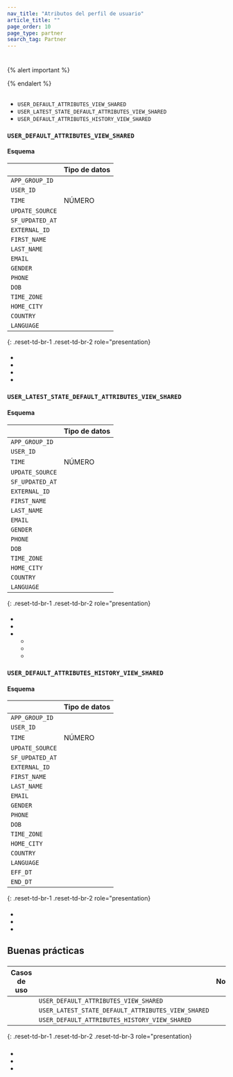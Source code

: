```yaml
---
nav_title: "Atributos del perfil de usuario"
article_title: "" 
page_order: 10
page_type: partner
search_tag: Partner
---
```


# 

>  

{% alert important %}
 
{% endalert %}

## 

- `USER_DEFAULT_ATTRIBUTES_VIEW_SHARED`  
- `USER_LATEST_STATE_DEFAULT_ATTRIBUTES_VIEW_SHARED` 
- `USER_DEFAULT_ATTRIBUTES_HISTORY_VIEW_SHARED` 

### `USER_DEFAULT_ATTRIBUTES_VIEW_SHARED`

 

#### Esquema

|      | Tipo de datos     |
|-----------------|---------------|
| `APP_GROUP_ID`  |        |
| `USER_ID`       |        |
| `TIME`          | NÚMERO        |
| `UPDATE_SOURCE` |        |
| `SF_UPDATED_AT` |  |
| `EXTERNAL_ID`   |        |
| `FIRST_NAME`    |        |
| `LAST_NAME`     |        |
| `EMAIL`         |        |
| `GENDER`        |        |
| `PHONE`         |        |
| `DOB`           |        |
| `TIME_ZONE`     |        |
| `HOME_CITY`     |        |
| `COUNTRY`       |        |
| `LANGUAGE`      |        |
{: .reset-td-br-1 .reset-td-br-2 role="presentation}

#### 

* 
* 
* 
*  

### `USER_LATEST_STATE_DEFAULT_ATTRIBUTES_VIEW_SHARED`



#### Esquema

|      | Tipo de datos     |
|-----------------|---------------|
| `APP_GROUP_ID`  |        |
| `USER_ID`       |        |
| `TIME`          | NÚMERO        |
| `UPDATE_SOURCE` |        |
| `SF_UPDATED_AT` |  |
| `EXTERNAL_ID`   |        |
| `FIRST_NAME`    |        |
| `LAST_NAME`     |        |
| `EMAIL`         |        |
| `GENDER`        |        |
| `PHONE`         |        |
| `DOB`           |        |
| `TIME_ZONE`     |        |
| `HOME_CITY`     |        |
| `COUNTRY`       |        |
| `LANGUAGE`      |        |
{: .reset-td-br-1 .reset-td-br-2 role="presentation}

#### 

* 
* 
* 
    * 
    * 
    * 

### `USER_DEFAULT_ATTRIBUTES_HISTORY_VIEW_SHARED`



#### Esquema

|      | Tipo de datos     |
|-----------------|---------------|
| `APP_GROUP_ID`  |        |
| `USER_ID`       |        |
| `TIME`          | NÚMERO        |
| `UPDATE_SOURCE` |        |
| `SF_UPDATED_AT` |  |
| `EXTERNAL_ID`   |        |
| `FIRST_NAME`    |        |
| `LAST_NAME`     |        |
| `EMAIL`         |        |
| `GENDER`        |        |
| `PHONE`         |        |
| `DOB`           |        |
| `TIME_ZONE`     |        |
| `HOME_CITY`     |        |
| `COUNTRY`       |        |
| `LANGUAGE`      |        |
| `EFF_DT`        |  |
| `END_DT`        |  |
{: .reset-td-br-1 .reset-td-br-2 role="presentation}

#### 

* 
*  
* 

## Buenas prácticas

### 

| Casos de uso                                               |                                    | Notas                                                                 |
|--------------------------------------------------------|----------------------------------------------------|-----------------------------------------------------------------------|
|  | `USER_DEFAULT_ATTRIBUTES_VIEW_SHARED`              |                           |
|        | `USER_LATEST_STATE_DEFAULT_ATTRIBUTES_VIEW_SHARED` |  |
|            | `USER_DEFAULT_ATTRIBUTES_HISTORY_VIEW_SHARED`      |                      |
{: .reset-td-br-1 .reset-td-br-2 .reset-td-br-3 role="presentation}

### 

* 
* 
* 


